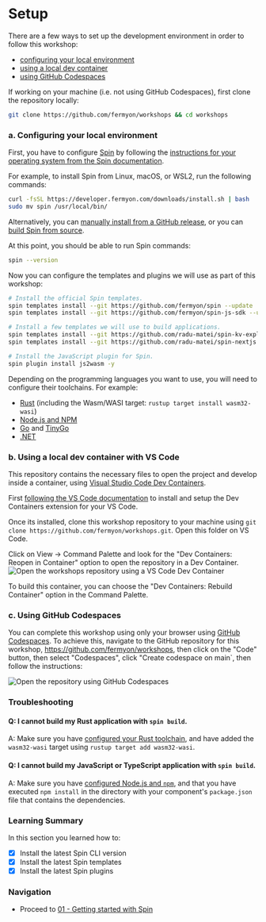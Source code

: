 # Setup

There are a few ways to set up the development environment in order to follow this workshop:

- [configuring your local environment](#a-configuring-your-local-environment)
- [using a local dev container](#b-using-a-local-dev-container-with-vs-code)
- [using GitHub Codespaces](#c-using-github-codespaces)

If working on your machine (i.e. not using GitHub Codespaces), first clone the repository locally:

```bash
git clone https://github.com/fermyon/workshops && cd workshops
```

### a. Configuring your local environment

First, you have to configure [Spin](https://fermyon.com/spin) by following the [instructions for your operating system from the Spin documentation](https://developer.fermyon.com/spin/install).

For example, to install Spin from Linux, macOS, or WSL2, run the following commands:

```bash
curl -fsSL https://developer.fermyon.com/downloads/install.sh | bash
sudo mv spin /usr/local/bin/
```

Alternatively, you can [manually install from a GitHub release](https://github.com/fermyon/spin/releases), or you can [build Spin from source](https://developer.fermyon.com/spin/contributing-spin).

At this point, you should be able to run Spin commands:

```bash
spin --version
```

Now you can configure the templates and plugins we will use as part of this workshop:

```bash
# Install the official Spin templates.
spin templates install --git https://github.com/fermyon/spin --update
spin templates install --git https://github.com/fermyon/spin-js-sdk --update

# Install a few templates we will use to build applications.
spin templates install --git https://github.com/radu-matei/spin-kv-explorer --update
spin templates install --git https://github.com/radu-matei/spin-nextjs --update

# Install the JavaScript plugin for Spin.
spin plugin install js2wasm -y
```

Depending on the programming languages you want to use, you will need to configure their toolchains. For example:

- [Rust](https://www.rust-lang.org/learn/get-started) (including the Wasm/WASI target: `rustup target install wasm32-wasi`)
- [Node.js and NPM](https://docs.npmjs.com/downloading-and-installing-node-js-and-npm)
- [Go](https://go.dev/doc/install) and [TinyGo](https://tinygo.org/getting-started/install)
- [.NET](https://dotnet.microsoft.com/en-us/download/dotnet/7.0)

### b. Using a local dev container with VS Code

This repository contains the necessary files to open the project and develop inside a container, using [Visual Studio Code Dev Containers](https://code.visualstudio.com/docs/devcontainers/containers).

First [following the VS Code documentation](https://code.visualstudio.com/docs/devcontainers/tutorial) to install and setup the Dev Containers extension for your VS Code. 

Once its installed, clone this workshop repository to your machine using `git clone https://github.com/fermyon/workshops.git`. Open this folder on VS Code.  

Click on View -> Command Palette and look for the "Dev Containers: Reopen in Container" option to open the repository in a Dev Container.
![Open the workshops repository using a VS Code Dev Container](../media/dev-container.png)

To build this container, you can choose the "Dev Containers: Rebuild Container" option in the Command Palette. 

### c. Using GitHub Codespaces

You can complete this workshop using only your browser using [GitHub Codespaces](https://github.com/features/codespaces). To achieve this, navigate to the GitHub repository for this workshop, https://github.com/fermyon/workshops, then click on the "Code" button, then select "Codespaces", click "Create codespace on main`, then follow the instructions:

![Open the repository using GitHub Codespaces](../media/gh-codespace.png)


### Troubleshooting

#### Q: I cannot build my Rust application with `spin build`.

A: Make sure you have [configured your Rust toolchain](https://www.rust-lang.org/tools/install), and have added the `wasm32-wasi` target using `rustup target add wasm32-wasi`.

#### Q: I cannot build my JavaScript or TypeScript application with `spin build`.

A: Make sure you have [configured Node.js and `npm`](https://docs.npmjs.com/downloading-and-installing-node-js-and-npm), and that you have executed `npm install` in the directory with your component's `package.json` file that contains the dependencies.

### Learning Summary

In this section you learned how to:

- [x] Install the latest Spin CLI version
- [x] Install the latest Spin templates
- [x] Install the latest Spin plugins

### Navigation

- Proceed to [01 - Getting started with Spin](./01-getting-started.md)
